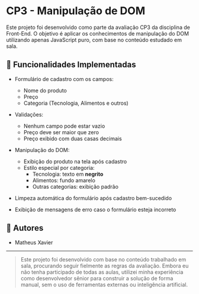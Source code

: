 # CP3 - Manipulação de DOM

Este projeto foi desenvolvido como parte da avaliação CP3 da disciplina de Front-End. O objetivo é aplicar os conhecimentos de manipulação do DOM utilizando apenas JavaScript puro, com base no conteúdo estudado em sala.

## 🔧 Funcionalidades Implementadas

- Formulário de cadastro com os campos:

  - Nome do produto
  - Preço
  - Categoria (Tecnologia, Alimentos e outros)

- Validações:

  - Nenhum campo pode estar vazio
  - Preço deve ser maior que zero
  - Preço exibido com duas casas decimais

- Manipulação do DOM:

  - Exibição do produto na tela após cadastro
  - Estilo especial por categoria:
    - Tecnologia: texto em **negrito**
    - Alimentos: fundo amarelo
    - Outras categorias: exibição padrão

- Limpeza automática do formulário após cadastro bem-sucedido
- Exibição de mensagens de erro caso o formulário esteja incorreto

## 👤 Autores

- Matheus Xavier

---

> Este projeto foi desenvolvido com base no conteúdo trabalhado em sala, procurando seguir fielmente as regras da avaliação. Embora eu não tenha participado de todas as aulas, utilizei minha experiência como desenvolvedor sênior para construir a solução de forma manual, sem o uso de ferramentas externas ou inteligência artificial.
